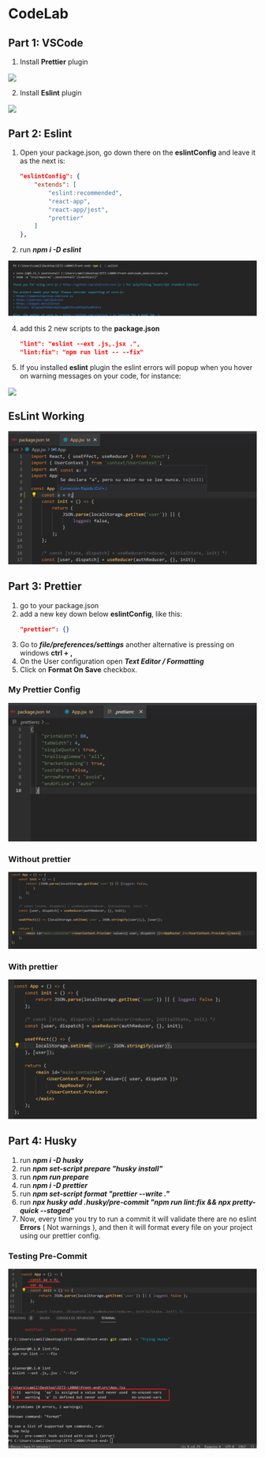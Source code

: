 
# CodeLab

## Part 1: VSCode

1. Install **Prettier** plugin

<img align="center" src="img/1.PNG">


2. Install **Eslint** plugin

<img align="center" src="img/2.PNG">

## Part 2: Eslint
1. Open your package.json, go down there on the **eslintConfig** and leave it as the next is:
	```json
	"eslintConfig": {
		"extends": [
			"eslint:recommended",
			"react-app",
			"react-app/jest",
			"prettier"
		]
	},
2. run ***npm i -D eslint***

<img src="https://github.com/Rincon10/IETI-LAB06/blob/main/resources/img/01-esLint.jpg" />

4. add this 2 new scripts to the **package.json**
	```json
	"lint": "eslint --ext .js,.jsx .",
	"lint:fix": "npm run lint -- --fix"
	 ```
4. If you installed **eslint** plugin the eslint errors will popup when you hover on warning messages on your code, for instance:
<img align="center" src="img/3.PNG">

## EsLint Working

<img src="https://github.com/Rincon10/IETI-LAB06/blob/main/resources/img/02-esLintWorking.jpg" />


## Part 3: Prettier
1. go to your package.json
2. add a new key down below **eslintConfig**, like this:
    ```json
    "prettier": {}
    ```
3. Go to ***file/preferences/settings*** another alternative is pressing on windows **ctrl + ,**
4. On the User configuration open ***Text Editor / Formatting***
5. Click on **Format On Save** checkbox.

### My Prettier Config

<img src="https://github.com/Rincon10/IETI-LAB06/blob/main/resources/img/03-myPrettierConfig.jpg" />

### Without prettier

<img src="https://github.com/Rincon10/IETI-LAB06/blob/main/resources/img/04-without-prettier.jpg" />

### With prettier

<img src="https://github.com/Rincon10/IETI-LAB06/blob/main/resources/img/05-with-prettier.jpg" />

## Part 4: Husky
1. run ***npm i -D husky***
2. run ***npm set-script prepare "husky install"***
3. run ***npm run prepare***
4. run ***npm i -D prettier***
5. run ***npm set-script format "prettier --write ."***
6. run ***npx husky add .husky/pre-commit "npm run lint:fix && npx pretty-quick --staged"***
7. Now, every time you try to run a commit it will validate there are no eslint **Errors** ( Not warnings ), and then it will format every file on your project using our prettier config.


### Testing Pre-Commit

<img src="https://github.com/Rincon10/IETI-LAB06/blob/main/resources/img/06-Testing-Husky-config.jpg" />
